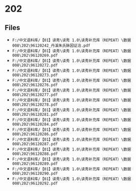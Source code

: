 # 202

## Files

- `F:/中文语料库/【01】读秀\读秀 1.0\读秀补充库（REPEAT）\数据008\202\96120242_丹溪朱氏脉因证洽.pdf`
- `F:/中文语料库/【01】读秀\读秀 1.0\读秀补充库（REPEAT）\数据008\202\96120269.pdf`
- `F:/中文语料库/【01】读秀\读秀 1.0\读秀补充库（REPEAT）\数据008\202\96120272.pdf`
- `F:/中文语料库/【01】读秀\读秀 1.0\读秀补充库（REPEAT）\数据008\202\96120273.pdf`
- `F:/中文语料库/【01】读秀\读秀 1.0\读秀补充库（REPEAT）\数据008\202\96120276.pdf`
- `F:/中文语料库/【01】读秀\读秀 1.0\读秀补充库（REPEAT）\数据008\202\96120277.pdf`
- `F:/中文语料库/【01】读秀\读秀 1.0\读秀补充库（REPEAT）\数据008\202\96120278.pdf`
- `F:/中文语料库/【01】读秀\读秀 1.0\读秀补充库（REPEAT）\数据008\202\96120281.pdf`
- `F:/中文语料库/【01】读秀\读秀 1.0\读秀补充库（REPEAT）\数据008\202\96120284.pdf`
- `F:/中文语料库/【01】读秀\读秀 1.0\读秀补充库（REPEAT）\数据008\202\96120286.pdf`
- `F:/中文语料库/【01】读秀\读秀 1.0\读秀补充库（REPEAT）\数据008\202\96120287.pdf`
- `F:/中文语料库/【01】读秀\读秀 1.0\读秀补充库（REPEAT）\数据008\202\96120288.pdf`
- `F:/中文语料库/【01】读秀\读秀 1.0\读秀补充库（REPEAT）\数据008\202\96120289.pdf`
- `F:/中文语料库/【01】读秀\读秀 1.0\读秀补充库（REPEAT）\数据008\202\96120290.pdf`
- `F:/中文语料库/【01】读秀\读秀 1.0\读秀补充库（REPEAT）\数据008\202\96120292.pdf`
